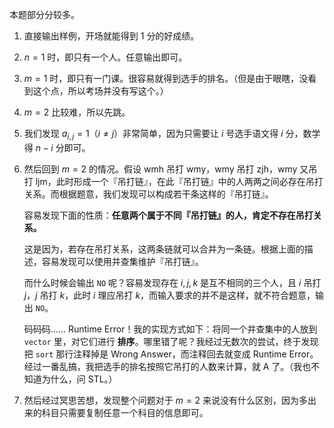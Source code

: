 本题部分分较多。

1. 直接输出样例，开场就能得到 $1$ 分的好成绩。

2. $n=1$ 时，即只有一个人。任意输出即可。

3. $m=1$ 时，即只有一门课。很容易就得到选手的排名。（但是由于眼瞎，没看到这个点，所以考场并没有写这个。）

4. $m=2$ 比较难，所以先跳。

5. 我们发现 $a_{i,j}=1$（$i\neq j$）非常简单，因为只需要让 $i$ 号选手语文得 $i$ 分，数学得 $n-i$ 分即可。

6. 然后回到 $m=2$ 的情况。假设 wmh 吊打 wmy，wmy 吊打 zjh，wmy 又吊打 ljm，此时形成一个『吊打链』，在此『吊打链』中的人两两之间必存在吊打关系。而根据题意，我们发现可以构成若干条这样的『吊打链』。

   容易发现下面的性质：**任意两个属于不同『吊打链』的人，肯定不存在吊打关系。**

   这是因为，若存在吊打关系，这两条链就可以合并为一条链。根据上面的描述，容易发现可以使用并查集维护『吊打链』。

   而什么时候会输出 `NO` 呢？容易发现存在 $i,j,k$ 是互不相同的三个人，且 $i$ 吊打 $j$，$j$ 吊打 $k$，此时 $i$ 理应吊打 $k$，而输入要求的并不是这样，就不符合题意，输出 `NO`。

   码码码…… Runtime Error！我的实现方式如下：将同一个并查集中的人放到 `vector` 里，对它们进行 **排序**。哪里错了呢？我经过无数次的尝试，终于发现把 `sort` 那行注释掉是 Wrong Answer，而注释回去就变成 Runtime Error。经过一番乱搞，我把选手的排名按照它吊打的人数来计算，就 A 了。（我也不知道为什么，问 STL。）

7. 然后经过冥思苦想，发现整个问题对于 $m=2$ 来说没有什么区别，因为多出来的科目只需要复制任意一个科目的信息即可。